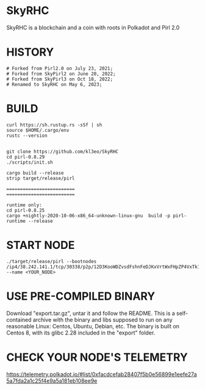 # SkyRHC
SkyRHC is a blockchain and a coin with roots in Polkadot and Pirl 2.0

HISTORY
=======

	# Forked from Pirl2.0 on July 23, 2021;
	# Forked from SkyPirl2 on June 20, 2022;
	# Forked from SkyPirl3 on Oct 18, 2022;
	# Renamed to SkyRHC on May 6, 2023;

BUILD
=====

	curl https://sh.rustup.rs -sSf | sh
	source $HOME/.cargo/env
	rustc --version


	git clone https://github.com/kl3eo/SkyRHC
	cd pirl-0.8.29
	./scripts/init.sh

	cargo build --release
	strip target/release/pirl
	
	=========================
	=========================
	
	runtime only:
	cd pirl-0.8.25
	cargo +nightly-2020-10-06-x86_64-unknown-linux-gnu  build -p pirl-runtime --release

START NODE
==========

	./target/release/pirl --bootnodes /ip4/38.242.141.1/tcp/30338/p2p/12D3KooWDZvsdFshnFeDJKxVrtWxFHpZP4VxTk1xJUxx6a4ZLDWF --name <YOUR_NODE>


USE PRE-COMPILED BINARY
=======================

Download "export.tar.gz", untar it and follow the README. This is a self-contained archive with the binary and libs supposed to run on any reasonable Linux: Centos, Ubuntu, Debian, etc.
The binary is built on Centos 8, with its glibc 2.28 included in the "export" folder.


CHECK YOUR NODE'S TELEMETRY
===========================

https://telemetry.polkadot.io/#list/0xfacdcefab28407f5b0e56899e1eefe27a5a7fda2a1c25f4e9a5a181eb108ee9e

